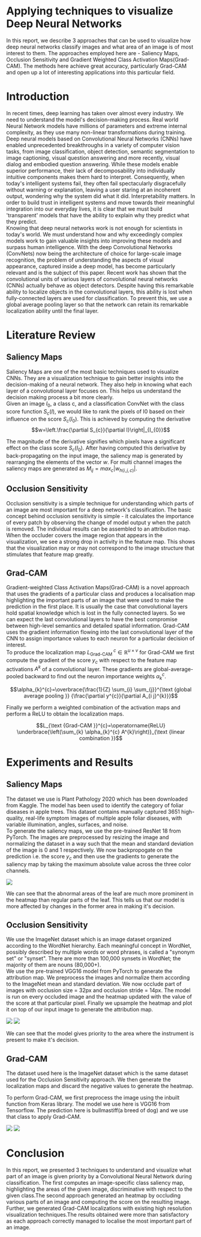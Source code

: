 <h1>Applying techniques to visualize Deep Neural Networks</h1>

In this report, we describe 3 approaches that can be used to visualize
  how deep neural networks classify images and what area of an image is
  of most interest to them. The approaches employed here are - Saliency
  Maps, Occlusion Sensitivity and Gradient Weighted Class Activation
  Maps(Grad-CAM). The methods here achieve great accuracy, particularly
  Grad-CAM and open up a lot of interesting applications into this
  particular field.

# Introduction

In recent times, deep learning has taken over almost every industry. We
need to understand the model's decision-making process. Real world
Neural Network models have millions of parameters and extreme internal
complexity, as they use many non-linear transformations during training.
Deep neural models based on Convolutional Neural Networks (CNNs) have
enabled unprecedented breakthroughs in a variety of computer vision
tasks, from image classification, object detection, semantic
segmentation to image captioning, visual question answering and more
recently, visual dialog and embodied question answering. While these
models enable superior performance, their lack of decomposability into
individually intuitive components makes them hard to interpret.
Consequently, when today's intelligent systems fail, they often fail
spectacularly disgracefully without warning or explanation, leaving a
user staring at an incoherent output, wondering why the system did what
it did. Interpretability matters. In order to build trust in intelligent
systems and move towards their meaningful integration into our everyday
lives, it is clear that we must build 'transparent' models that have the
ability to explain why they predict what they predict.\
Knowing that deep neural networks work is not enough for scientists in
today's world. We must understand how and why exceedingly complex models
work to gain valuable insights into improving these models and surpass
human intelligence. With the deep Convolutional Networks (ConvNets) now
being the architecture of choice for large-scale image recognition, the
problem of understanding the aspects of visual appearance, captured
inside a deep model, has become particularly relevant and is the subject
of this paper. Recent work has shown that the convolutional units of
various layers of convolutional neural networks (CNNs) actually behave
as object detectors. Despite having this remarkable ability to localize
objects in the convolutional layers, this ability is lost when
fully-connected layers are used for classification. To prevent this, we
use a global average pooling layer so that the network can retain its
remarkable localization ability until the final layer.

# Literature Review

## Saliency Maps

Saliency Maps are one of the most basic techniques used to visualize
CNNs. They are a visualization technique to gain better insights into
the decision-making of a neural network. They also help in knowing what
each layer of a convolutional layer focuses on. This helps us understand
the decision making process a bit more clearly.\
Given an image $I_{0}$, a class c, and a classification ConvNet with the
class score function $S_c(I)$, we would like to rank the pixels of I0
based on their influence on the score $S_c(I_0)$. This is achieved by
computing the derivative
$$w=\left.\frac{\partial S_{c}}{\partial I}\right|_{I_{0}}$$

The magnitude of the derivative signifies which pixels have a
significant effect on the class score $S_c(I_0)$. After having computed
this derivative by back-propagating on the input image, the saliency map
is generated by rearranging the elements of the vector $w$. For multi
channel images the saliency maps are generated as
$M_{ij} = max_c|w_{h(i,j,c)}|$.

## Occlusion Sensitivity

Occlusion sensitivity is a simple technique for understanding which
parts of an image are most important for a deep network's
classification. The basic concept behind occlusion sensitivity is
simple - it calculates the importance of every patch by observing the
change of model output y when the patch is removed. The individual
results can be assembled to an attribution map. When the occluder covers
the image region that appears in the visualization, we see a strong drop
in activity in the feature map. This shows that the visualization may or
may not correspond to the image structure that stimulates that feature
map greatly.

## Grad-CAM

Gradient-weighted Class Activation Maps(Grad-CAM) is a novel approach
that uses the gradients of a particular class and produces a
localisation map highlighting the important parts of an image that were
used to make the prediction in the first place. It is usually the case
that convolutional layers hold spatial knowledge which is lost in the
fully connected layers. So we can expect the last convolutional layers
to have the best compromise between high-level semantics and detailed
spatial information. Grad-CAM uses the gradient information flowing into
the last convolutional layer of the CNN to assign importance values to
each neuron for a particular decision of interest.\
To produce the localization map
$L_{\text {Grad-CAM }}^{c} \in \mathbb{R}^{u \times v}$ for Grad-CAM we
first compute the gradient of the score $y_c$ with respect to the
feature map activations $A^{k}$ of a convolutional layer. These
gradients are global-average-pooled backward to find out the neuron
importance weights $\alpha^{c}_k$.

$$\alpha_{k}^{c}=\overbrace{\frac{1}{Z} \sum_{i} \sum_{j}}^{\text {global average pooling }} {\frac{\partial y^{c}}{\partial A_{i j}^{k}}}$$

Finally we perform a weighted combination of the activation maps and
perform a ReLU to obtain the localization maps.

$$L_{\text {Grad-CAM }}^{c}=\operatorname{ReLU} \underbrace{\left(\sum_{k} \alpha_{k}^{c} A^{k}\right)}_{\text {linear combination }}$$

# Experiments and Results

## Saliency Maps

The dataset we use is Plant Pathology 2020 which has been downloaded
from Kaggle. The model has been used to identify the category of foliar
diseases in apple trees. This dataset contains manually captured 3651
high-quality, real-life symptom images of multiple apple foliar
diseases, with variable illumination, angles, surfaces, and noise.\
To generate the saliency maps, we use the pre-trained ResNet 18 from
PyTorch. The images are preprocessed by resizing the image and
normalizing the dataset in a way such that the mean and standard
deviation of the image is 0 and 1 respectively. We now backpropogate on
the prediction i.e. the score $y_c$ and then use the gradients to
generate the saliency map by taking the maximum absolute value across
the three color channels.

<img src = "https://github.com/mdoshi2612/WiDS-Project/blob/main/Images/Saliency%20Map.png">

We can see that the abnormal areas of the leaf are much more prominent
in the heatmap than regular parts of the leaf. This tells us that our
model is more affected by changes in the former area in making it's
decision.

## Occlusion Sensitivity

We use the ImageNet dataset which is an image dataset organized
according to the WordNet hierarchy. Each meaningful concept in WordNet,
possibly described by multiple words or word phrases, is called a
\"synonym set\" or \"synset\". There are more than 100,000 synsets in
WordNet; the majority of them are nouns (80,000+).\
We use the pre-trained VGG16 model from PyTorch to generate the
attribution map. We preprocess the images and normalize them according
to the ImageNet mean and standard deviation. We now occlude part of
images with occlusion size = 32px and occlusion stride = 14px. The model
is run on every occluded image and the heatmap updated with the value of
the score at that particular pixel. Finally we upsample the heatmap and
plot it on top of our input image to generate the attribution map.

<img src = "https://github.com/mdoshi2612/WiDS-Project/blob/main/Images/occlusion_dataset.png">

<img src = "https://github.com/mdoshi2612/WiDS-Project/blob/main/Images/Occlusion%20map.png">

We can see that the model gives priority to the area where the
instrument is present to make it's decision.

## Grad-CAM

The dataset used here is the ImageNet dataset which is the same dataset
used for the Occlusion Sensitivity approach. We then generate the
localization maps and discard the negative values to generate the
heatmap.

To perform Grad-CAM, we first preprocess the image using the inbuilt
function from Keras library. The model we use here is VGG16 from
Tensorflow. The prediction here is bullmastiff(a breed of dog) and we
use that class to apply Grad-CAM.

<img src="https://github.com/mdoshi2612/WiDS-Project/blob/main/Images/original.png">


<img src="https://github.com/mdoshi2612/WiDS-Project/blob/main/Images/Grad-CAM.png">

# Conclusion

In this report, we presented 3 techniques to understand and visualize
what part of an image is given priority by a Convolutional Neural
Network during classification. The first computes an image-specific
class saliency map, highlighting the areas of the given image,
discriminative with respect to the given class.The second approach
generated an heatmap by occluding various parts of an image and
computing the score on the resulting image. Further, we generated
Grad-CAM localizations with existing high resolution visualization
techniques.The results obtained were more than satisfactory as each
approach correctly managed to localise the most important part of an
image.
